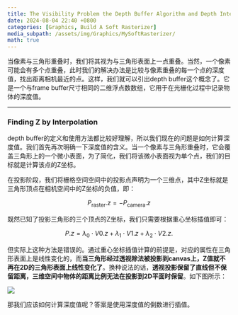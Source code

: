 ```yaml
---
title: The Visibility Problem the Depth Buffer Algorithm and Depth Interpolation
date: 2024-08-04 22:40 +0800
categories: [Graphics, Build A Soft Rasterizer]
media_subpath: /assets/img/Graphics/MySoftRasterizer/
math: true
---
```


当像素与三角形重叠时，我们将其视为与三角形表面上一点重叠。当然，一个像素可能会有多个点重叠，此时我们的解决办法是比较与像素重叠的每一个点的深度值，找出距离相机最近的点。这样，我们就可以引出depth buffer这个概念了。它是一个与frame buffer尺寸相同的二维浮点数数组，它用于在光栅化过程中记录物体的深度值。

---

### Finding Z by Interpolation

depth buffer的定义和使用方法都比较好理解，所以我们现在的问题是如何计算深度值。我们首先再次明确一下深度值的含义。当一个像素与三角形重叠时，它会覆盖三角形上的一个微小表面，为了简化，我们将该微小表面视为单个点，我们的目标就是计算该点的Z坐标。

在投影阶段，我们将栅格空间空间中的投影点声明为一个三维点，其中Z坐标就是三角形顶点在相机空间中的Z坐标的负值，即：


$$
P_{\text{raster}}.z=-P_{\text{camera}}.z
$$


既然已知了投影三角形的三个顶点的Z坐标，我们只需要根据重心坐标插值即可：


$$
P.z = \lambda_0 \cdot V0.z + \lambda_1 \cdot V1.z + \lambda_2 \cdot V2.z.
$$


但实际上这种方法是错误的。通过重心坐标插值计算的前提是，对应的属性在三角形表面上是线性变化的，而**当三角形经过透视除法被投影到canvas上，Z值就不再在2D的三角形表面上线性变化了**。换种说法的话，**透视投影保留了直线但不保留距离，三维空间中物体的距离比例无法在投影到2D平面时保留**。如下图所示：

![](depth-interpolation1.png)

那我们应该如何计算深度值呢？答案是使用深度值的倒数进行插值。
